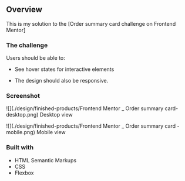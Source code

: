 ## Overview
This is my solution to the [Order summary card challenge on Frontend Mentor]

### The challenge
Users should be able to:

- See hover states for interactive elements

- The design should also be responsive.

### Screenshot
![](./design/finished-products/Frontend Mentor _ Order summary card-desktop.png)
Desktop view

![](./design/finished-products/Frontend Mentor _ Order summary card -mobile.png)
Mobile view

### Built with
- HTML Semantic Markups
- CSS 
- Flexbox
